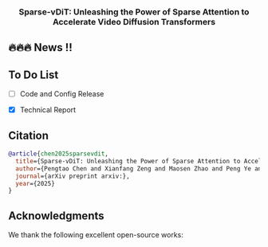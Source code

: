 
<!-- <div align= "center">
    <h1> Official repo for Sparse-vDiT</h1>

</div> -->

<h3 align="center"><strong>Sparse-vDiT: Unleashing the Power of Sparse Attention to Accelerate Video Diffusion Transformers</strong></h3>


## 🔥🔥🔥 News !!


## To Do List
- [ ] Code and Config Release 
- [x] Technical Report


## Citation

```bibtex
@article{chen2025sparsevdit,
  title={Sparse-vDiT: Unleashing the Power of Sparse Attention to Accelerate Video Diffusion Transformers}, 
  author={Pengtao Chen and Xianfang Zeng and Maosen Zhao and Peng Ye and Mingzhu Shen and Wei Cheng and Gang Yu and Tao Chen},
  journal={arXiv preprint arxiv:},
  year={2025}
}
```

## Acknowledgments
We thank the following excellent open-source works:
